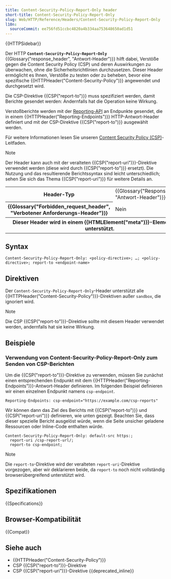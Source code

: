 ```yaml
---
title: Content-Security-Policy-Report-Only header
short-title: Content-Security-Policy-Report-Only
slug: Web/HTTP/Reference/Headers/Content-Security-Policy-Report-Only
l10n:
  sourceCommit: ee756fd51ccbc4820a4b334aa753648650ad1d51
---
```


{{HTTPSidebar}}

Der HTTP **`Content-Security-Policy-Report-Only`** {{Glossary("response_header", "Antwort-Header")}} hilft dabei, Verstöße gegen die Content Security Policy (CSP) und deren Auswirkungen zu überwachen, ohne die Sicherheitsrichtlinien durchzusetzen.
Dieser Header ermöglicht es Ihnen, Verstöße zu testen oder zu beheben, bevor eine spezifische {{HTTPHeader("Content-Security-Policy")}} angewendet und durchgesetzt wird.

Die CSP-Direktive {{CSP("report-to")}} muss spezifiziert werden, damit Berichte gesendet werden: Andernfalls hat die Operation keine Wirkung.

Verstoßberichte werden mit der [Reporting-API](/de/docs/Web/API/Reporting_API) an Endpunkte gesendet, die in einem {{HTTPHeader("Reporting-Endpoints")}} HTTP-Antwort-Header definiert und mit der CSP-Direktive {{CSP("report-to")}} ausgewählt werden.

Für weitere Informationen lesen Sie unseren [Content Security Policy (CSP)](/de/docs/Web/HTTP/Guides/CSP)-Leitfaden.

> [!NOTE]
> Der Header kann auch mit der veralteten {{CSP("report-uri")}}-Direktive verwendet werden (diese wird durch {{CSP("report-to")}} ersetzt).
> Die Nutzung und das resultierende Berichtssyntax sind leicht unterschiedlich; sehen Sie sich das Thema {{CSP("report-uri")}} für weitere Details an.

<table class="properties">
  <tbody>
    <tr>
      <th scope="row">Header-Typ</th>
      <td>{{Glossary("Response_header", "Antwort-Header")}}</td>
    </tr>
    <tr>
      <th scope="row">{{Glossary("Forbidden_request_header", "Verbotener Anforderungs-Header")}}</th>
      <td>Nein</td>
    </tr>
    <tr>
      <th colspan="2" scope="row">
        Dieser Header wird in einem {{HTMLElement("meta")}}-Element nicht unterstützt.
      </th>
    </tr>
  </tbody>
</table>

## Syntax

```http
Content-Security-Policy-Report-Only: <policy-directive>; …; <policy-directive>; report-to <endpoint-name>
```

## Direktiven

Der `Content-Security-Policy-Report-Only`-Header unterstützt alle {{HTTPHeader("Content-Security-Policy")}}-Direktiven außer `sandbox`, die ignoriert wird.

> [!NOTE]
> Die CSP {{CSP("report-to")}}-Direktive sollte mit diesem Header verwendet werden, andernfalls hat sie keine Wirkung.

## Beispiele

### Verwendung von Content-Security-Policy-Report-Only zum Senden von CSP-Berichten

Um die {{CSP("report-to")}}-Direktive zu verwenden, müssen Sie zunächst einen entsprechenden Endpunkt mit dem {{HTTPHeader("Reporting-Endpoints")}}-Antwort-Header definieren.
Im folgenden Beispiel definieren wir einen einzelnen Endpunkt namens `csp-endpoint`.

```http
Reporting-Endpoints: csp-endpoint="https://example.com/csp-reports"
```

Wir können dann das Ziel des Berichts mit {{CSP("report-to")}} und {{CSP("report-uri")}} definieren, wie unten gezeigt.
Beachten Sie, dass dieser spezielle Bericht ausgelöst würde, wenn die Seite unsicher geladene Ressourcen oder Inline-Code enthalten würde.

```http
Content-Security-Policy-Report-Only: default-src https:;
  report-uri /csp-report-url/;
  report-to csp-endpoint;
```

> [!NOTE]
> Die `report-to`-Direktive wird der veralteten `report-uri`-Direktive vorgezogen, aber wir deklarieren beide, da `report-to` noch nicht vollständig browserübergreifend unterstützt wird.

## Spezifikationen

{{Specifications}}

## Browser-Kompatibilität

{{Compat}}

## Siehe auch

- {{HTTPHeader("Content-Security-Policy")}}
- CSP {{CSP("report-to")}}-Direktive
- CSP {{CSP("report-uri")}}-Direktive {{deprecated_inline}}
